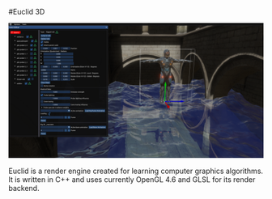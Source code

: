 #Euclid 3D

![Euclid 3D in action](/readme-resources/Euclid-in-action.png)

Euclid is a render engine created for learning computer graphics algorithms. It is written in C++ and uses currently OpenGL 4.6 and GLSL for its render backend.

